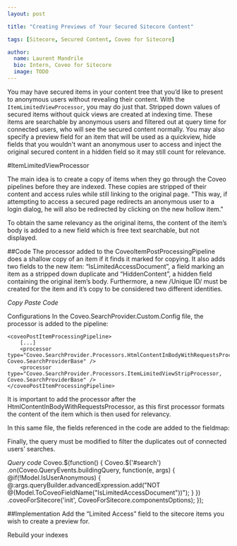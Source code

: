 ```yaml
---
layout: post

title: "Creating Previews of Your Secured Sitecore Content"

tags: [Sitecore, Secured Content, Coveo for Sitecore]

author:
  name: Laurent Mandrile
  bio: Intern, Coveo for Sitecore
  image: TODO
---
```


You may have secured items in your content tree that you’d like to present to anonymous users without revealing their content. With the `ItemLimitedViewProcessor`, you may do just that. Stripped down values of secured items without quick views are created at indexing time. These items are searchable by anonymous users and filtered out at query time for connected users, who will see the secured content normally. You may also specify a preview field for an item that will be used as a quickview, hide fields that you wouldn't want an anonymous user to access and inject the original secured content in a hidden field so it may still count for relevance. 

<!-- more -->

#ItemLimitedViewProcessor

The main idea is to create a copy of items when they go through the Coveo pipelines before they are indexed. These copies are stripped of their content and access rules while still linking to the original page. "This way, if attempting to access a secured page redirects an anonymous user to a login dialog, he will also be redirected by clicking on the new hollow item."

To obtain the same relevancy as the original items, the content of the item’s body is added to a new field which is free text searchable, but not displayed.

##Code
The processor added to the CoveoItemPostProcessingPipeline does a shallow copy of an item if it finds it marked for copying. It also adds two fields to the new item: “IsLimitedAccessDocument”, a field marking an item as a stripped down duplicate and “HiddenContent”, a hidden field containing the original item’s body. Furthermore, a new /Unique ID/ must be created for the item and it’s copy to be considered two different identities.


*Copy Paste Code*


Configurations
In the Coveo.SearchProvider.Custom.Config file, the processor is added to the pipeline:


    <coveoPostItemProcessingPipeline>
        [...]
        <processor type="Coveo.SearchProvider.Processors.HtmlContentInBodyWithRequestsProcessor, Coveo.SearchProviderBase" />
        <processor type="Coveo.SearchProvider.Processors.ItemLimitedViewStripProcessor, Coveo.SearchProviderBase" />
    </coveoPostItemProcessingPipeline>


It is important to add the processor after the HtmlContentInBodyWithRequestsProcessor, as this first processor formats the content of the item which is then used for relevancy.

In this same file, the fields referenced in the code are added to the fieldmap:
    <fieldMap>
        <fieldNames hint="raw:AddFieldByFieldName">
        <fieldType fieldName="IsLimitedAccessDocument" settingType="Coveo.Framework.Configuration.FieldConfiguration, Coveo.Framework" />
        <fieldType fieldName="HiddenContent" includeForFreeTextSearch="true" isDisplayField="false" settingType="Coveo.Framework.Configuration.FieldConfiguration, Coveo.Framework" />
        </fieldNames>
    </fieldMap>


Finally, the query must be modified to filter the duplicates out of connected users’ searches.


*Query code*
        Coveo.$(function() {
            Coveo.$('#search')
            .on(Coveo.QueryEvents.buildingQuery, function(e, args) {
                @if(!Model.IsUserAnonymous) {
                    @:args.queryBuilder.advancedExpression.add("NOT @(Model.ToCoveoFieldName("IsLimitedAccessDocument"))");
                }
            })
            .coveoForSitecore('init', CoveoForSitecore.componentsOptions);
        });




##Implementation
Add the “Limited Access” field to the sitecore items you wish to create a preview for.


Rebuild your indexes
